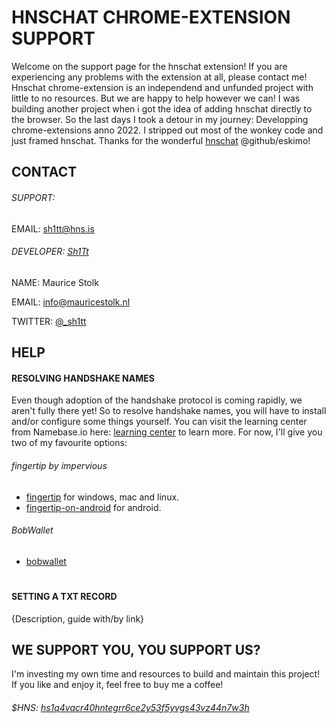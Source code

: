 # HNSCHAT CHROME-EXTENSION SUPPORT

Welcome on the support page for the hnschat extension! 
If you are experiencing any problems with the extension at all, please contact me!
Hnschat chrome-extension is an independend and unfunded project with little to no resources. But we are happy to help however we can!
I was building another project when i got the idea of adding hnschat directly to the browser. So the last days I took a detour in my journey:
Developping chrome-extensions anno 2022. I stripped out most of the wonkey code and just framed hnschat. Thanks for the wonderful [hnschat](https://hnschat/) @github/eskimo!

##


## CONTACT

###### SUPPORT:
EMAIL: [sh1tt@hns.is](sh1tt@hns.is)

###### DEVELOPER: [Sh1Tt](sh1tt.hns.is)
NAME: Maurice Stolk

EMAIL: [info@mauricestolk.nl](info@mauricestolk.nl)

TWITTER: [@_sh1tt](twitter.com/sh1tt)

##


## HELP

#### RESOLVING HANDSHAKE NAMES
Even though adoption of the handshake protocol is coming rapidly, we aren't fully there yet!
So to resolve handshake names, you will have to install and/or configure some things yourself.
You can visit the learning center from Namebase.io here: [learning center](namebase.io/learningcenter) to learn more.
For now, I'll give you two of my favourite options:
###### fingertip by impervious
- [fingertip](impervious.com/fingertip.html) for windows, mac and linux.
- [fingertip-on-android](https://gist.github.com/Noxturnix/d47eeab10ef95636391507b28ec84ff4) for android.
###### BobWallet
- [bobwallet](bobwallet.io)

#

#### SETTING A TXT RECORD

{Description, guide with/by link}

##

## WE SUPPORT YOU, YOU SUPPORT US?

I'm investing my own time and resources to build and maintain this project! If you like and enjoy it, feel free to buy me a coffee!
###### $HNS: [hs1q4vacr40hntegrr6ce2y53f5yvgs43vz44n7w3h](hs1q4vacr40hntegrr6ce2y53f5yvgs43vz44n7w3h)

##
